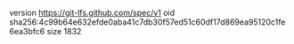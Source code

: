 version https://git-lfs.github.com/spec/v1
oid sha256:4c99b64e632efde0aba41c7db30f57ed51c60df17d869ea95120c1fe6ea3bfc6
size 1832
